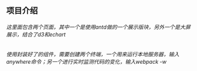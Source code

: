 ## 项目介绍
###### 这里面包含两个页面，其中一个是使用antd做的一个展示版块，另外一个是大屏展示，结合了d3和echart
###### 使用封装好了的组件，需要创建两个终端，一个用来运行本地服务器，输入anywhere命令；另一个进行实时监测代码的变化，输入webpack -w
